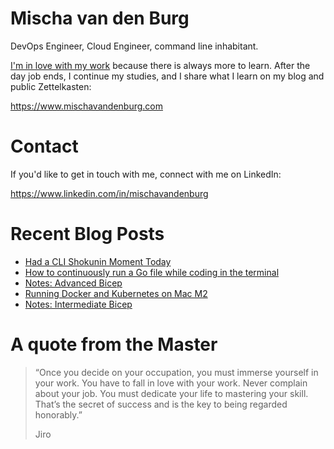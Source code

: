 # Mischa van den Burg

DevOps Engineer, Cloud Engineer, command line inhabitant.

[I'm in love with my work](https://mischavandenburg.com/zet/articles/jiro-sushi/) because there is always more to learn. After the day job ends, I continue my studies, and I share what I learn on my blog and public Zettelkasten:

https://www.mischavandenburg.com

# Contact

If you'd like to get in touch with me, connect with me on LinkedIn:

https://www.linkedin.com/in/mischavandenburg

# Recent Blog Posts
<!-- BLOG-POST-LIST:START -->
- [Had a CLI Shokunin Moment Today](https://mischavandenburg.com/zet/cli-shokunin-moment/)
- [How to continuously run a Go file while coding in the terminal](https://mischavandenburg.com/zet/running-go-on-change/)
- [Notes: Advanced Bicep](https://mischavandenburg.com/zet/advanced-bicep/)
- [Running Docker and Kubernetes on Mac M2](https://mischavandenburg.com/zet/docker-kubernetes-on-mac-m2/)
- [Notes: Intermediate Bicep](https://mischavandenburg.com/zet/intermediate-bicep/)
<!-- BLOG-POST-LIST:END -->

# A quote from the Master

> “Once you decide on your occupation, you must immerse yourself in your work. You have to fall in love with your work. Never complain about your job. You must dedicate your life to mastering your skill. That’s the secret of success and is the key to being regarded honorably.”
>
> Jiro
